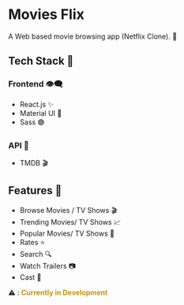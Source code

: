 # Movies Flix

A Web based movie browsing app (Netflix Clone). 🎥

## Tech Stack 🥪
### Frontend 👁‍🗨
- React.js ✨
- Material UI 🌟
- Sass 🟣

### API 🔗
- TMDB 🎬

## Features 🚀
- Browse Movies / TV Shows 🎬
- Trending Movies/ TV Shows 📈
- Popular Movies/ TV Shows 🥤
- Rates ⭐
- Search 🔍
- Watch Trailers 📷
- Cast 🤵

⚠ : <b style="color:hsl(45, 90%, 40%)">Currently in Development</b>